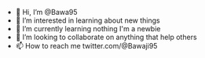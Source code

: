 - 👋 Hi, I’m @Bawa95
- 👀 I’m interested in learning about new things 
- 🌱 I’m currently learning nothing I'm a newbie 
- 💞️ I’m looking to collaborate on anything that help others 
- 📫 How to reach me twitter.com/@Bawaji95

<!---
Bawa95/Bawa95 is a ✨ special ✨ repository because its `README.md` (this file) appears on your GitHub profile.
You can click the Preview link to take a look at your changes.
--->
